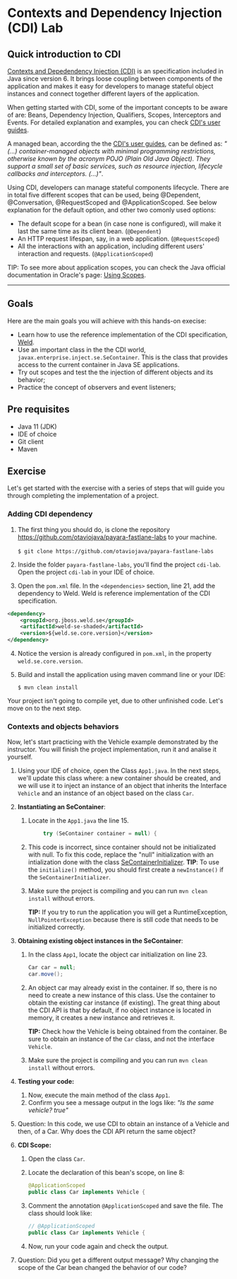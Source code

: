 # Contexts and Dependency Injection (CDI) Lab

## Quick introduction to CDI

[Contexts and Depedendency Injection (CDI)](http://cdi-spec.org/) is an specification included in Java since version 6. It brings loose coupling between components of the application and makes it easy for developers to manage stateful object instances and connect together different layers of the application. 

When getting started with CDI, some of the important concepts to be aware of are: Beans, Dependency Injection, Qualifiers, Scopes, Interceptors and Events. For detailed explanation and examples, you can check [CDI's user guides](https://docs.jboss.org/cdi/learn/userguide/CDI-user-guide.html). 

A managed bean, according the the [CDI's user guides](https://docs.jboss.org/cdi/learn/userguide/CDI-user-guide.html#_what_is_a_bean), can be defined as: *"(...) container-managed objects with minimal programming restrictions, otherwise known by the acronym POJO (Plain Old Java Object). They support a small set of basic services, such as resource injection, lifecycle callbacks and interceptors. (...)"*.

Using CDI, developers can manage stateful components  lifecycle. There are in total five different scopes that can be used, being @Dependent, @Conversation, @RequestScoped and @ApplicationScoped. See below explanation for the default option, and other two comonly used options:

- The default scope for a bean (in case none is configured), will make it last the same time as its client bean. (`@Dependent`)
- An HTTP request lifespan, say, in a web application. (`@RequestScoped`)
- All the interactions with an application, including different users' interaction and requests. (`@ApplicationScoped`)

TIP: To see more about application scopes, you can check the Java official documentation in Oracle's page: [Using Scopes](https://docs.oracle.com/javaee/7/tutorial/cdi-basic008.htm#GJBBK). 

-----

## Goals

Here are the main goals you will achieve with this hands-on execise:

* Learn how to use the reference implementation of the CDI specification, [Weld](https://weld.cdi-spec.org/). 
* Use an important class in the the CDI world, `javax.enterprise.inject.se.SeContainer`. This is the class that provides access to the current container in Java SE applications. 
* Try out scopes and test the the injection of different objects and its behavior;
* Practice the concept of observers and event listeners; 

## Pre requisites

* Java 11 (JDK)
* IDE of choice
* Git client
* Maven

## Exercise

Let's get started with the exercise with a series of steps that will guide you through completing the implementation of a project.

### Adding CDI dependency

1. The first thing you should do, is clone the repository https://github.com/otaviojava/payara-fastlane-labs to your machine.

   ​	`$ git clone https://github.com/otaviojava/payara-fastlane-labs`

2. Inside the folder `payara-fastlane-labs`, you'll find the project `cdi-lab`. Open the project `cdi-lab` in your IDE of choice. 

3. Open the `pom.xml` file. In the `<dependencies>` section, line 21, add the dependency to Weld. Weld is reference implementation of the CDI specification.

```xml
<dependency>
    <groupId>org.jboss.weld.se</groupId>
    <artifactId>weld-se-shaded</artifactId>
    <version>${weld.se.core.version}</version>
</dependency>
```

4. Notice the version is already configured in `pom.xml`, in the property `weld.se.core.version`.

4. Build and install the application using maven command line or your IDE:

   `$ mvn clean install`

Your project isn't going to compile yet, due to other unfinished code. Let's move on to the next step.

### Contexts and objects behaviors

Now, let's start practicing with the Vehicle example demonstrated by the instructor. You will finish the project implementation, run it and analise it yourself.

1. Using your IDE of choice, open the Class `App1.java`. In the next steps, we'll update this class where: a new container should be created, and we will use it to inject an instance of an object that inherits the Interface `Vehicle` and an instance of an object based on the class `Car`.

2. **Instantiating an SeContainer**:

   1. Locate in the `App1.java` the line 15. 
     ```Java
             try (SeContainer container = null) {
     ```

   2. This code is incorrect, since container should not be initializated with null. To fix this code, replace the "null" initialization with an intialization done with the class [SeContainerInitializer](https://docs.jboss.org/cdi/api/2.0.EDR2/javax/enterprise/inject/se/SeContainerInitializer.html). 
      **TIP**: To use the `initialize()` method, you should first create a `newInstance()` if the `SeContainerInitializer`.

   3. Make sure the project is compiling and you can run `mvn clean install` without errors.

      **TIP:** If you try to run the application you will get a RuntimeException, `NullPointerException` because there is still code that needs to be initialized correctly.

3. **Obtaining existing object instances in the SeContainer**:

   1. In the class `App1`, locate the object car initialization on line 23. 

      ```java
      Car car = null;
      car.move();
      ```

   2. An object car may already exist in the container. If so, there is no need to create a new instance of this class. Use the container to obtain the existing car instance (if existing). The great thing about the CDI API is that by default, if no object instance is located in memory, it creates a new instance and retrieves it.

      **TIP:** Check how the Vehicle is being obtained from the container. Be sure to obtain an instance of the `Car` class, and not the interface `Vehicle`.

   3. Make sure the project is compiling and you can run `mvn clean install` without errors.

4. **Testing your code:**

   1. Now, execute the main method of the class `App1`. 
   2. Confirm you see a message output in the logs like: *"Is the same vehicle? true"*

5. Question: In this code, we use CDI to obtain an instance of a Vehicle and then, of a Car. Why does the CDI API return the same object?

6. **CDI Scope:**

   1. Open the class `Car`.

   2. Locate the declaration of this bean's scope, on line 8:

      ```java
      @ApplicationScoped
      public class Car implements Vehicle {
      ```

   3. Comment the annotation `@ApplicationScoped` and save the file. The class should look like:

      ```java
      // @ApplicationScoped
      public class Car implements Vehicle {
      ```

   4. Now, run your code again and check the output. 

7. Question: Did you get a different output message? Why changing the scope of the Car bean changed the behavior of our code? 







